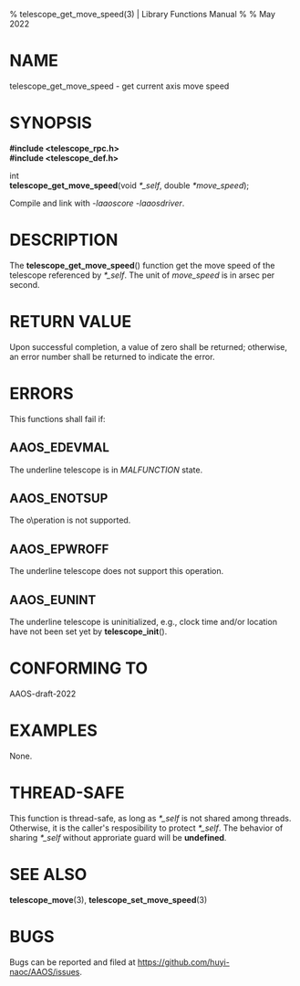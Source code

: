 % telescope\_get\_move\_speed(3) | Library Functions Manual
%
% May 2022

NAME
====

telescope\_get\_move\_speed - get current axis move speed

SYNOPSIS
========

**#include <telescope_rpc.h>**  
**#include <telescope_def.h>**

int  
**telescope_get_move_speed**(void *\*\_self*, double *\*move_speed*);

Compile and link with *-laaoscore* *-laaosdriver*.

DESCRIPTION
===========

The **telescope_get_move_speed**() function get the move speed of the telescope referenced by *\*\_self*. The unit of *move_speed* is in arsec per second.

RETURN VALUE
============

Upon successful completion, a value of zero shall be returned; otherwise, an error number shall be returned to indicate the error.

ERRORS
======

This functions shall fail if:

AAOS\_EDEVMAL
-------------

The underline telescope is in *MALFUNCTION* state.

AAOS\_ENOTSUP
------------

The o\peration is not supported.

AAOS\_EPWROFF
------------

The underline telescope does not support this operation.

AAOS\_EUNINT
------------

The underline telescope is uninitialized, e.g., clock time and/or location have not been set yet by **telescope_init**().

CONFORMING TO
=============

AAOS-draft-2022

EXAMPLES
========

None.

THREAD-SAFE
===========

This function is thread-safe, as long as *\*\_self* is not shared among threads. Otherwise, it is the caller's resposibility to protect *\*\_self*. The behavior of sharing *\*\_self* without approriate guard will be **undefined**.

SEE ALSO
========

 **telescope_move**(3), **telescope_set_move_speed**(3)

BUGS
====

Bugs can be reported and filed at https://github.com/huyi-naoc/AAOS/issues.


